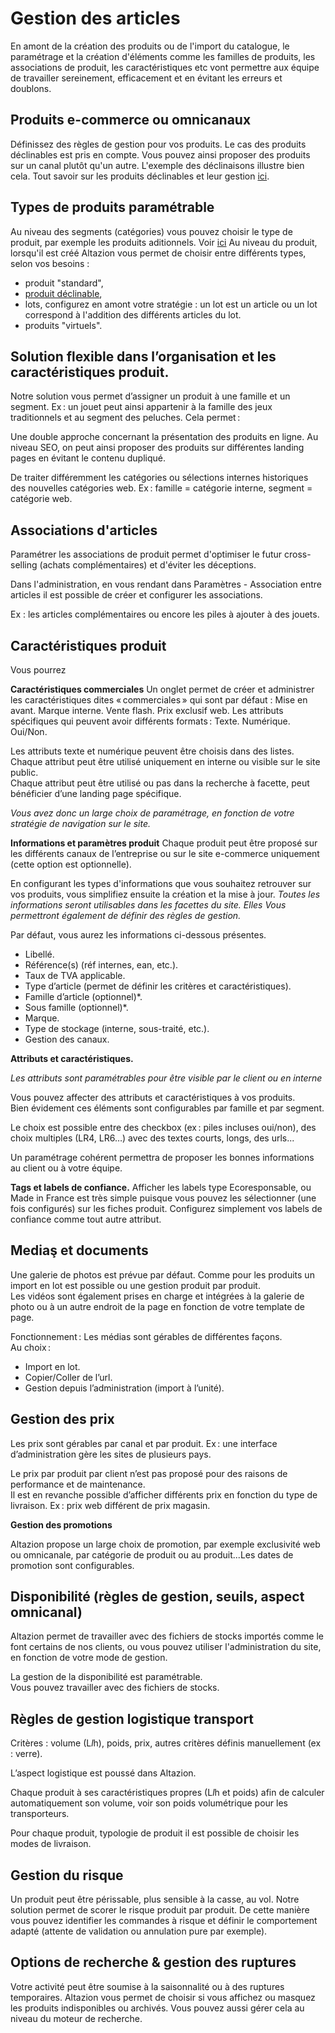 # Gestion des articles

En amont de la création des produits ou de l'import du catalogue, le paramétrage et la création d'éléments comme les familles de produits, les associations de produit, les caractéristiques etc vont permettre aux équipe de travailler sereinement, efficacement et en évitant les erreurs et doublons. 

## Produits e-commerce ou omnicanaux
Définissez des règles de gestion pour vos produits. 
Le cas des produits déclinables est pris en compte. Vous pouvez ainsi proposer des produits sur un canal plutôt qu'un autre. 
L'exemple des déclinaisons illustre bien cela. Tout savoir sur les produits déclinables et leur gestion [ici](https://aide.altazion.com/fr-frv2/referencer/articles/declinables.html).

## Types de produits paramétrable
Au niveau des segments (catégories) vous pouvez choisir le type de produit, par exemple les produits aditionnels. Voir [ici](/fr-frv2/referencer/segments/index.html) 
Au niveau du produit, lorsqu'il est créé Altazion vous permet de choisir entre différents types, selon vos besoins : 
- produit "standard",
- [produit déclinable](https://aide.altazion.com/fr-frv2/referencer/articles/declinables.html), 
- lots, configurez en amont votre stratégie : un lot est un article ou un lot correspond à l'addition des différents articles du lot.
- produits "virtuels". 

## Solution flexible dans l’organisation et les caractéristiques produit. 

Notre solution vous permet d’assigner un produit à une famille et un segment. Ex : un jouet peut ainsi appartenir à la famille des jeux traditionnels et au segment des peluches. Cela permet : 

Une double approche concernant la présentation des produits en ligne. Au niveau SEO, on peut ainsi proposer des produits sur différentes landing pages en évitant le contenu dupliqué. 

De traiter différemment les catégories ou sélections internes historiques des nouvelles catégories web. Ex : famille = catégorie interne, segment = catégorie web. 

## Associations d'articles
Paramétrer les associations de produit permet d'optimiser le futur cross-selling (achats complémentaires) et d'éviter les déceptions. 

Dans l'administration, en vous rendant dans Paramètres - Association entre articles il est possible de créer et configurer les associations. 

Ex : les articles complémentaires ou encore les piles à ajouter à des jouets.

## Caractéristiques produit
Vous pourrez 

**Caractéristiques commerciales**
Un onglet permet de créer et administrer les caractéristiques dites « commerciales » qui sont par défaut : 
Mise en avant. 
Marque interne. 
Vente flash. 
Prix exclusif web. 
Les attributs spécifiques qui peuvent avoir différents formats : 
Texte. 
Numérique. 
Oui/Non. 

Les attributs texte et numérique peuvent être choisis dans des listes. 
Chaque attribut peut être utilisé uniquement en interne ou visible sur le site public.  
Chaque attribut peut être utilisé ou pas dans la recherche à facette, peut bénéficier d’une landing page spécifique.  

_Vous avez donc un large choix de paramétrage, en fonction de votre stratégie de navigation sur le site._

**Informations et paramètres produit**
Chaque produit peut être proposé sur les différents canaux de l’entreprise ou sur le site e-commerce uniquement (cette option est optionnelle). 

En configurant les types d'informations que vous souhaitez retrouver sur vos produits, vous simplifiez ensuite la création et la mise à jour. 
_Toutes les informations seront utilisables dans les facettes du site. Elles Vous permettront également de définir des règles de gestion._ 

Par défaut, vous aurez les informations ci-dessous présentes. 

- Libellé. 
- Référence(s) (réf internes, ean, etc.). 
- Taux de TVA applicable. 
- Type d’article (permet de définir les critères et caractéristiques). 
- Famille d’article (optionnel)*. 
- Sous famille (optionnel)*. 
- Marque. 
- Type de stockage (interne, sous-traité, etc.). 
- Gestion des canaux. 

**Attributs et caractéristiques.**

_Les attributs sont paramétrables pour être visible par le client ou en interne_

Vous pouvez affecter des attributs et caractéristiques à vos produits.  
Bien évidement ces éléments sont configurables par famille et par segment.

Le choix est possible entre des checkbox (ex : piles incluses oui/non), des choix multiples (LR4, LR6…) avec des textes courts, longs, des urls...

Un paramétrage cohérent permettra de proposer les bonnes informations au client ou à votre équipe. 

**Tags et labels de confiance.**
Afficher les labels type Ecoresponsable, ou Made in France est très simple puisque vous pouvez les sélectionner (une fois configurés) sur les fiches produit. Configurez simplement vos labels de confiance comme tout autre attribut.

## Mediaş et documents

Une galerie de photos est prévue par défaut. Comme pour les produits un import en lot est possible ou une gestion produit par produit.  
Les vidéos sont également prises en charge et intégrées à la galerie de photo ou à un autre endroit de la page en fonction de votre template de page.  

Fonctionnement : Les médias sont gérables de différentes façons.  
Au choix :  
- Import en lot.  
- Copier/Coller de l’url. 
- Gestion depuis l’administration (import à l’unité). 

## Gestion des prix 

Les prix sont gérables par canal et par produit. Ex : une interface d’administration gère les sites de plusieurs pays.  

Le prix par produit par client n’est pas proposé pour des raisons de performance et de maintenance.  
Il est en revanche possible d’afficher différents prix en fonction du type de livraison. Ex : prix web différent de prix magasin.  

**Gestion des promotions**

Altazion propose un large choix de promotion, par exemple exclusivité web ou omnicanale, par catégorie de produit ou au produit...Les dates de promotion sont configurables.

## Disponibilité (règles de gestion, seuils, aspect omnicanal) 
Altazion permet de travailler avec des fichiers de stocks importés comme le font certains de nos clients, ou vous pouvez utiliser l'administration du site, en fonction de votre mode de gestion.

La gestion de la disponibilité est paramétrable.  
Vous pouvez travailler avec des fichiers de stocks. 

## Règles de gestion logistique transport 

Critères : volume (L*l*h), poids, prix, autres critères définis manuellement (ex : verre). 

L’aspect logistique est poussé dans Altazion. 

Chaque produit à ses caractéristiques propres (L*l*h et poids) afin de calculer automatiquement son volume, voir son poids volumétrique pour les transporteurs.  

Pour chaque produit, typologie de produit il est possible de choisir les modes de livraison. 

## Gestion du risque

Un produit peut être périssable, plus sensible à la casse, au vol. Notre solution permet de scorer le risque produit par produit. De cette manière vous pouvez identifier les commandes à risque et définir le comportement adapté (attente de validation ou annulation pure par exemple).  

## Options de recherche & gestion des ruptures
Votre activité peut être soumise à la saisonnalité ou à des ruptures temporaires. 
Altazion vous permet de choisir si vous affichez ou masquez les produits indisponibles ou archivés. 
Vous pouvez aussi gérer cela au niveau du moteur de recherche.